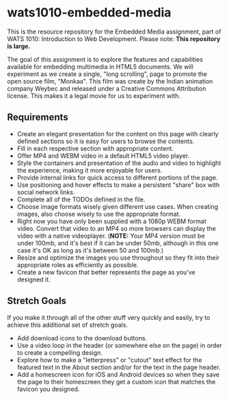 wats1010-embedded-media
=======================

This is the resource repository for the Embedded Media assignment, part of WATS
1010: Introduction to Web Development. Please note: **This repository is
large.**

The goal of this assignment is to explore the features and capabilities
available for embedding multimedia in HTML5 documents. We will experiment
as we create a single, "long scrolling", page to promote the open source film,
"Monkaa". This film was create by the Indian animation company Weybec and
released under a Creative Commons Attribution license. This makes it a legal
movie for us to experiment with.

Requirements
------------

* Create an elegant presentation for the content on this page with clearly
  defined sections so it is easy for users to browse the contents.
* Fill in each respective section with appropriate content.
* Offer MP4 and WEBM video in a default HTML5 video player.
* Style the containers and presentation of the audio and video to highlight the
  experience, making it more enjoyable for users.
* Provide internal links for quick access to different portions of the page.
* Use positioning and hover effects to make a persistent "share" box with
  social network links.
* Complete all of the TODOs defined in the file.
* Choose image formats wisely given different use cases. When creating images,
  also choose wisely to use the appropriate format.
* Right now you have only been supplied with a 1080p WEBM format video. Convert
  that video to an MP4 so more browsers can display the video with a native
  videoplayer. (**NOTE:** Your MP4 version must be under 100mb, and it's best if
  it can be under 50mb, although in this one case it's OK as long as it's
  between 50 and 100mb.)
* Resize and optimize the images you use throughout so they fit into their
  appropriate roles as efficiently as possible.
* Create a new favicon that better represents the page as you've designed it.


Stretch Goals
-------------
If you make it through all of the other stuff very quickly and easily, try
to achieve this additional set of stretch goals.

* Add download icons to the download buttons.
* Use a video loop in the header (or somewhere else on the page) in order to
  create a compelling design.
* Explore how to make a "letterpress" or "cutout" text effect for the featured
  text in the About section and/or for the text in the page header.
* Add a homescreen icon for iOS and Android devices so when they save the page
  to their homescreen they get a custom icon that matches the favicon you
  designed.
